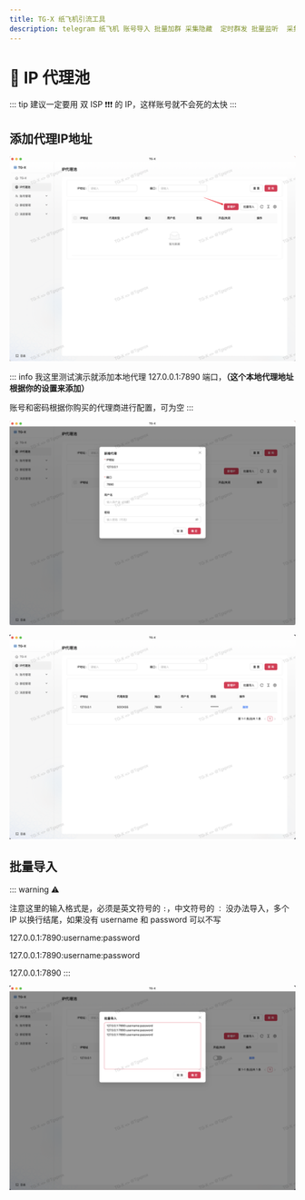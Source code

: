 ```yaml
---
title: TG-X 纸飞机引流工具
description: telegram 纸飞机 账号导入 批量加群 采集隐藏  定时群发 批量监听  采集可见 批量私信 批量转发 群发 飞机群发 飞机引流
---
```


# 🛜 IP 代理池

::: tip
建议一定要用 双 ISP ❗️❗️❗️ 的 IP，这样账号就不会死的太快
:::


## 添加代理IP地址

![](./assets/ip_proxy/ip_proxy_1.png)

::: info
我这里测试演示就添加本地代理 127.0.0.1:7890 端口，**（这个本地代理地址根据你的设置来添加）**

账号和密码根据你购买的代理商进行配置，可为空
:::

![](./assets/ip_proxy/ip_proxy_2.png)



![](./assets/ip_proxy/ip_proxy_3.png)


## 批量导入

::: warning ⚠️

注意这里的输入格式是，必须是英文符号的 `:`，中文符号的 `：` 没办法导入，多个 IP 以换行结尾，如果没有 username 和 password 可以不写

127.0.0.1:7890:username:password

127.0.0.1:7890:username:password

127.0.0.1:7890
:::

![](./assets/ip_proxy/ip_proxy_4.png)
